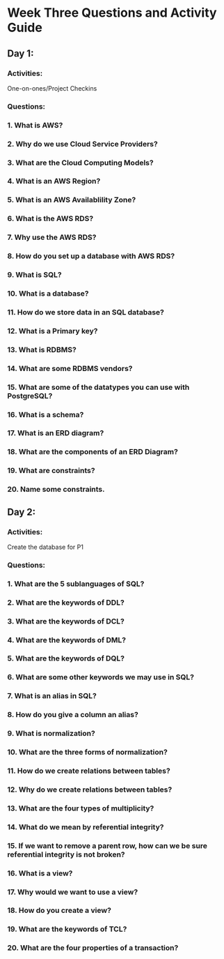 # Week Three Questions and Activity Guide

## Day 1:

### Activities:

One-on-ones/Project Checkins

### Questions:

### 1. What is AWS?

### 2. Why do we use Cloud Service Providers?

### 3. What are the Cloud Computing Models?

### 4. What is an AWS Region?

### 5. What is an AWS Availablility Zone?

### 6. What is the AWS RDS?

### 7. Why use the AWS RDS?

### 8. How do you set up a database with AWS RDS?

### 9. What is SQL?

### 10. What is a database?

### 11. How do we store data in an SQL database?

### 12. What is a Primary key?

### 13. What is RDBMS?

### 14. What are some RDBMS vendors?

### 15. What are some of the datatypes you can use with PostgreSQL?

### 16. What is a schema?

### 17. What is an ERD diagram?

### 18. What are the components of an ERD Diagram?

### 19. What are constraints?

### 20. Name some constraints.

## Day 2:

### Activities:

Create the database for P1

### Questions:

### 1. What are the 5 sublanguages of SQL?

### 2. What are the keywords of DDL?

### 3. What are the keywords of DCL?

### 4. What are the keywords of DML?

### 5. What are the keywords of DQL?

### 6. What are some other keywords we may use in SQL?

### 7. What is an alias in SQL?

### 8. How do you give a column an alias?

### 9. What is normalization?

### 10. What are the three forms of normalization?

### 11. How do we create relations between tables?

### 12. Why do we create relations between tables?

### 13. What are the four types of multiplicity?

### 14. What do we mean by referential integrity?

### 15. If we want to remove a parent row, how can we be sure referential integrity is not broken?

### 16. What is a view?

### 17. Why would we want to use a view?

### 18. How do you create a view?

### 19. What are the keywords of TCL?

### 20. What are the four properties of a transaction?